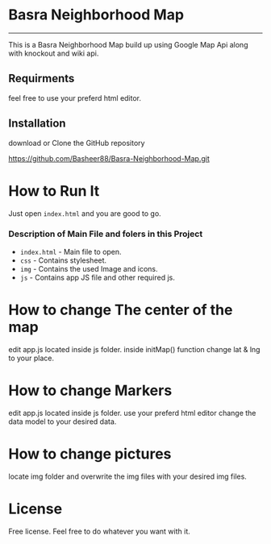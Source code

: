 # Basra Neighborhood Map
-------------------------
This is a Basra Neighborhood Map build up using Google Map Api along with knockout and wiki api.

## Requirments
feel free to use your preferd html editor.

## Installation
download or Clone the GitHub repository

https://github.com/Basheer88/Basra-Neighborhood-Map.git

# How to Run It
Just open `index.html` and you are good to go.

### Description of Main File and folers in this Project

- `index.html` - Main file to open.
- `css` - Contains stylesheet.
- `img` - Contains the used Image and icons.
- `js` - Contains app JS file and other required js.

# How to change The center of the map
edit app.js located inside js folder. inside initMap() function change lat & lng to your place.

# How to change Markers
edit app.js located inside js folder. use your preferd html editor change the data model to your desired data.
 
# How to change pictures
locate img folder and overwrite the img files with your desired img files.

# License
Free license. Feel free to do whatever you want with it.
